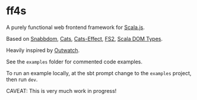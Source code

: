 # ff4s

A purely functional web frontend framework for [Scala.js](https://www.scala-js.org/).

Based on [Snabbdom](https://github.com/snabbdom/snabbdom), [Cats](https://typelevel.org/cats/), [Cats-Effect](https://typelevel.org/cats-effect/), [FS2](https://fs2.io/), [Scala DOM Types](https://github.com/raquo/scala-dom-types).

Heavily inspired by [Outwatch](https://github.com/outwatch/outwatch).

See the `examples` folder for commented code examples.

To run an example locally, at the sbt prompt change to the `examples` project, then run `dev`.

CAVEAT: This is very much work in progress!
